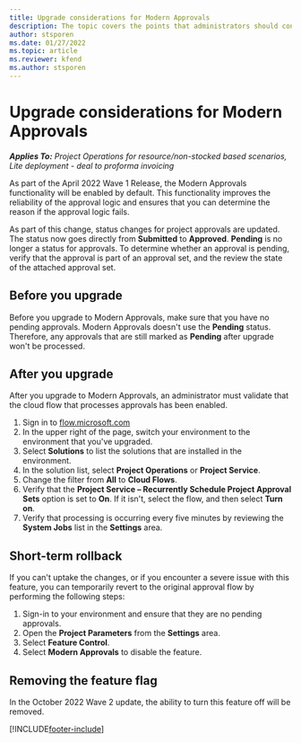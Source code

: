 ```yaml
---
title: Upgrade considerations for Modern Approvals
description: The topic covers the points that administrators should consider when they enable Modern Approvals functionality.
author: stsporen
ms.date: 01/27/2022
ms.topic: article
ms.reviewer: kfend 
ms.author: stsporen
---
```


# Upgrade considerations for Modern Approvals 

_**Applies To:** Project Operations for resource/non-stocked based scenarios, Lite deployment - deal to proforma invoicing_

As part of the April 2022 Wave 1 Release, the Modern Approvals functionality will be enabled by default. This functionality improves the reliability of the approval logic and ensures that you can determine the reason if the approval logic fails.

As part of this change, status changes for project approvals are updated. The status now goes directly from **Submitted** to **Approved**. **Pending** is no longer a status for approvals. To determine whether an approval is pending, verify that the approval is part of an approval set, and the review the state of the attached approval set.

## Before you upgrade

Before you upgrade to Modern Approvals, make sure that you have no pending approvals. Modern Approvals doesn't use the **Pending** status. Therefore, any approvals that are still marked as **Pending** after upgrade won't be processed.

## After you upgrade

After you upgrade to Modern Approvals, an administrator must validate that the cloud flow that processes approvals has been enabled.

1. Sign in to [flow.microsoft.com](https://flow.microsoft.com)
2. In the upper right of the page, switch your environment to the environment that you've upgraded.
3. Select **Solutions** to list the solutions that are installed in the environment.
4. In the solution list, select **Project Operations** or **Project Service**.
5. Change the filter from **All** to **Cloud Flows**.
6. Verify that the **Project Service – Recurrently Schedule Project Approval Sets** option is set to **On**. If it isn't, select the flow, and then select **Turn on**.
7. Verify that processing is occurring every five minutes by reviewing the **System Jobs** list in the **Settings** area.

## Short-term rollback

If you can't uptake the changes, or if you encounter a severe issue with this feature, you can temporarily revert to the original approval flow by performing the following steps:
1. Sign-in to your environment and ensure that they are no pending approvals.
2. Open the **Project Parameters** from the **Settings** area.
3. Select **Feature Control**.
4. Select **Modern Approvals** to disable the feature.

## Removing the feature flag

In the October 2022 Wave 2 update, the ability to turn this feature off will be removed.

[!INCLUDE[footer-include](../includes/footer-banner.md)]
